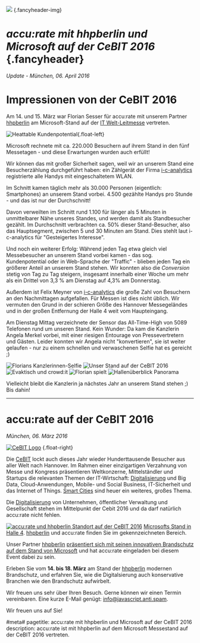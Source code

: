 ![](/img/accurate-bild-start.jpg) {.fancyheader-img}
# *accu:rate mit hhpberlin und Microsoft auf der CeBIT 2016* {.fancyheader}

*Update - München, 06. April 2016*

# Impressionen von der CeBIT 2016

Am 14. und 15. März war Florian Sesser für accu:rate mit unserem Partner [hhpberlin](https://www.hhpberlin.de/) am Microsoft-Stand auf der [IT Welt-Leitmesse](http://www.cebit.de/) vertreten.

![Heattable Kundenpotential](/img/cebit2016-heattable.png){.float-left}

Microsoft rechnete mit ca. 220.000 Besuchern auf ihrem Stand in den fünf Messetagen - und diese Erwartungen wurden auch erfüllt!

Wir können das mit großer Sicherheit sagen, weil wir an unserem Stand eine Besucherzählung durchgeführt haben: ein Zählgerät der Firma [i-c-analytics](http://www.i-c-analytics.com/) registrierte alle Handys mit eingeschaltetem WLAN.

Im Schnitt kamen täglich mehr als 30.000 Personen (eigentlich: Smartphones) an unserem Stand vorbei. 4.500 gezählte Handys pro Stunde - und das ist nur der Durchschnitt!

Davon verweilten im Schnitt rund 1.100 für länger als 5 Minuten in unmittelbarer Nähe unseres Standes, und werden damit als Standbesucher gezählt.
Im Durchschnitt verbrachten ca. 50% dieser Stand-Besucher, also das Hauptsegment, zwischen 5 und 30 Minuten am Stand. Dies stehlt laut i-c-analytics für "Gesteigertes Interesse".

Und noch ein weiterer Erfolg: Während jeden Tag etwa gleich viel Messebesucher an unserem Stand vorbei kamen - das sog. Kundenpotential oder in Web-Sprache der "Traffic" - blieben jeden Tag ein größerer Anteil an unserem Stand stehen.
Wir konnten also die *Conversion* stetig von Tag zu Tag steigern, insgesamt innerhalb einer Woche um mehr als ein Drittel von 3,3 % am Dienstag auf 4,3% am Donnerstag.

Außerdem ist Felix Meyner von [i-c-analytics](http://www.i-c-analytics.com/) die große Zahl von Besuchern an den Nachmittagen aufgefallen. Für Messen ist dies nicht üblich.
Wir vermuten den Grund in der schieren Größe des Hannover Messegeländes und in der großen Entfernung der Halle 4 weit vom Haupteingang.

Am Dienstag Mittag verzeichnete der Sensor das All-Time-High von 5089 Telefonen rund um unseren Stand.
Kein Wunder: Da kam die Kanzlerin Angela Merkel vorbei, mit einer riesigen Entourage von Pressevertretern und Gästen.
Leider konnten wir Angela nicht "konvertieren", sie ist weiter gelaufen - nur zu einem schnellen und verwaschenen Selfie hat es gereicht ;)

![Florians Kanzlerinnen-Selfie](/img/news/cebit-2016-flos-kanzlerinnen-selfie.jpg)
![Unser Stand auf der CeBIT 2016](/img/news/cebit-2016-unser-stand.jpg)
![Evaktisch und crowd:it](/img/news/cebit-2016-evaktisch-crowdit.jpg)
![Florian spielt](/img/news/cebit-2016-florian-spielt.jpg)
![Hallenüberblick Panorama](/img/news/cebit-2016-halle-ueberblick.jpg)


Vielleicht bleibt die Kanzlerin ja nächstes Jahr an unserem Stand stehen ;) Bis dahin!


--------------------
# accu:rate auf der CeBIT 2016

*München, 06. März 2016*

[![CeBIT Logo](/img/associates/cebit.png)](http://www.cebit.de/) {.float-right}

Die [CeBIT](http://www.cebit.de/) lockt auch dieses Jahr wieder Hunderttausende Besucher aus aller Welt nach Hannover.
Im Rahmen einer einzigartigen Verzahnung von Messe und Kongress präsentieren Weltkonzerne, Mittelständler und Startups die relevanten Themen der IT-Wirtschaft:
[Digitalisierung](https://www.cebit.de/de/news/thema/dconomy.xhtml) und Big Data, Cloud-Anwendungen, Mobile- und Social Business, IT-Sicherheit und das Internet of Things.
[Smart Cities](https://www.cebit.de/de/news/mediathek/videos/video-detailansicht.xhtml?id=7105) sind heuer ein weiteres, großes Thema.

Die [Digitalisierung](https://www.cebit.de/de/news/thema/dconomy.xhtml) von Unternehmen, öffentlicher Verwaltung und Gesellschaft stehen im Mittelpunkt der Cebit 2016 und da darf natürlich accu:rate nicht fehlen.

[![accu:rate und hhpberlin Standort auf der CeBIT 2016](img/news/cebit-2016-accurate-ms-messestand-position.jpg)](https://www.microsoft.com/de-de/cebit/messestand.aspx)
[Microsofts Stand in Halle 4](https://www.microsoft.com/de-de/cebit/messestand.aspx).
[hhpberlin](https://www.hhpberlin.de/) und accu:rate finden Sie im gekennzeichneten Bereich.

Unser Partner [hhpberlin](https://www.hhpberlin.de/) [präsentiert sich mit seinen innovativen Brandschutz auf dem Stand von Microsoft](http://www.hhpberlin.de/de/content/cebit-2016/) und hat accu:rate eingeladen bei diesem Event dabei zu sein. 

Erleben Sie vom **14. bis 18. März** am Stand der [hhpberlin](https://www.hhpberlin.de/) modernen Brandschutz, und erfahren Sie, wie die Digitalsierung auch konservative Branchen wie den Brandschutz aufwirbelt.



Wir freuen uns sehr über Ihren Besuch. Gerne können wir einen Termin vereinbaren. Eine kurze E-Mail genügt:
<span class="mailadresse" data-to="info">info@javascript.anti.spam</span>.

Wir freuen uns auf Sie!



#meta#
pagetitle: accu:rate mit hhpberlin und Microsoft auf der CeBIT 2016
description: accu:rate ist mit hhpberlin auf dem Microsoft Messestand auf der CeBIT 2016 vertreten.




